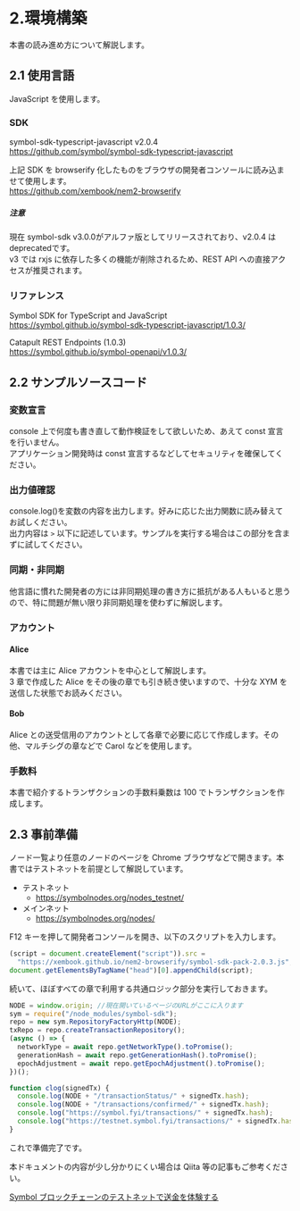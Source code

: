# 2.環境構築

本書の読み進め方について解説します。

## 2.1 使用言語

JavaScript を使用します。

### SDK

symbol-sdk-typescript-javascript v2.0.4  
https://github.com/symbol/symbol-sdk-typescript-javascript

上記 SDK を browserify 化したものをブラウザの開発者コンソールに読み込ませて使用します。  
https://github.com/xembook/nem2-browserify

##### 注意

現在 symbol-sdk v3.0.0がアルファ版としてリリースされており、v2.0.4 はdeprecatedです。  
v3 では rxjs に依存した多くの機能が削除されるため、REST API への直接アクセスが推奨されます。

### リファレンス

Symbol SDK for TypeScript and JavaScript  
https://symbol.github.io/symbol-sdk-typescript-javascript/1.0.3/

Catapult REST Endpoints (1.0.3)  
https://symbol.github.io/symbol-openapi/v1.0.3/

## 2.2 サンプルソースコード

### 変数宣言

console 上で何度も書き直して動作検証をして欲しいため、あえて const 宣言を行いません。  
アプリケーション開発時は const 宣言するなどしてセキュリティを確保してください。

### 出力値確認

console.log()を変数の内容を出力します。好みに応じた出力関数に読み替えてお試しください。  
出力内容は `>` 以下に記述しています。サンプルを実行する場合はこの部分を含まずに試してください。

### 同期・非同期

他言語に慣れた開発者の方には非同期処理の書き方に抵抗がある人もいると思うので、特に問題が無い限り非同期処理を使わずに解説します。

### アカウント

#### Alice

本書では主に Alice アカウントを中心として解説します。  
3 章で作成した Alice をその後の章でも引き続き使いますので、十分な XYM を送信した状態でお読みください。

#### Bob

Alice との送受信用のアカウントとして各章で必要に応じて作成します。その他、マルチシグの章などで Carol などを使用します。

### 手数料

本書で紹介するトランザクションの手数料乗数は 100 でトランザクションを作成します。

## 2.3 事前準備

ノード一覧より任意のノードのページを Chrome ブラウザなどで開きます。本書ではテストネットを前提として解説しています。

- テストネット
  - https://symbolnodes.org/nodes_testnet/
- メインネット
  - https://symbolnodes.org/nodes/

F12 キーを押して開発者コンソールを開き、以下のスクリプトを入力します。

```js
(script = document.createElement("script")).src =
  "https://xembook.github.io/nem2-browserify/symbol-sdk-pack-2.0.3.js";
document.getElementsByTagName("head")[0].appendChild(script);
```

続いて、ほぼすべての章で利用する共通ロジック部分を実行しておきます。

```js
NODE = window.origin; //現在開いているページのURLがここに入ります
sym = require("/node_modules/symbol-sdk");
repo = new sym.RepositoryFactoryHttp(NODE);
txRepo = repo.createTransactionRepository();
(async () => {
  networkType = await repo.getNetworkType().toPromise();
  generationHash = await repo.getGenerationHash().toPromise();
  epochAdjustment = await repo.getEpochAdjustment().toPromise();
})();

function clog(signedTx) {
  console.log(NODE + "/transactionStatus/" + signedTx.hash);
  console.log(NODE + "/transactions/confirmed/" + signedTx.hash);
  console.log("https://symbol.fyi/transactions/" + signedTx.hash);
  console.log("https://testnet.symbol.fyi/transactions/" + signedTx.hash);
}
```

これで準備完了です。

本ドキュメントの内容が少し分かりにくい場合は Qiita 等の記事もご参考ください。

[Symbol ブロックチェーンのテストネットで送金を体験する](https://qiita.com/nem_takanobu/items/e2b1f0aafe7a2df0fe1b)
